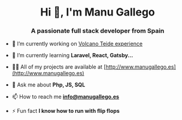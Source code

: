 <h1 align="center">Hi 👋, I'm Manu Gallego</h1>
<h3 align="center">A passionate full stack developer from Spain</h3>

- 🔭 I’m currently working on [Volcano Teide experience](https://www.volcanoteide.com)

- 🌱 I’m currently learning **Laravel, React, Gatsby...**

- 👨‍💻 All of my projects are available at [http://www.manugallego.es](http://www.manugallego.es)

- 💬 Ask me about **Php, JS, SQL**

- 📫 How to reach me **info@manugallego.es**

- ⚡ Fun fact **I know how to run with flip flops**

